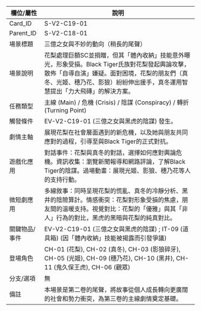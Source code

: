| 欄位/屬性 | 說明 |
|---|---|
| Card_ID | S-V2-C19-01 |
| Parent_ID | S-V2-C18-01 |
| 場景標題 | 三億之女與不妙的動向（稍長的尾聲） |
| 場景說明 | 花梨處理巨額SC並捐贈，但其「體內收納」技能意外曝光，形象受損。Black Tiger氏族對花梨發起輿論攻擊，散佈「自導自演」嫌疑。面對困境，花梨的朋友們（真冬、光姬、穗乃花、影狼）紛紛伸出援手，真冬運用智慧提出「力大飛磚」的解決方案。 |
| 任務類型 | 主線 (Main) / 危機 (Crisis) / 陰謀 (Conspiracy) / 轉折 (Turning Point) |
| 觸發條件 | EV-V2-C19-01 (三億之女與黑虎的陰謀) 發生。 |
| 劇情主軸 | 展現花梨在社會層面遇到的新危機，以及她與朋友共同應對的過程，引導至與Black Tiger的正式對抗。 |
| 遊戲化應用 | 對話事件：花梨與真冬的對話，選擇如何應對輿論危機。資訊收集：瀏覽新聞報導和網路評論，了解Black Tiger的陰謀。過場動畫：展現光姬、影狼、穗乃花等人的支持行動。 |
| 微短劇應用 | 多線敘事：同時呈現花梨的慌亂、真冬的冷靜分析、黑井的陰險算計。情感衝突：花梨對形象受損的焦慮，朋友間的溫暖支持。視覺對比：花梨的「優雅」與其「非人」行為的對比，黑虎的黑暗與花梨的純真對比。 |
| 關鍵物品/事件 | EV-V2-C19-01 (三億之女與黑虎的陰謀) ; IT-09 (道具箱) (因「體內收納」技能被揭露而引發爭議) |
| 登場角色 | CH-01 (花梨), CH-02 (真冬), CH-03 (影狼碎牙), CH-05 (光姬), CH-09 (穗乃花), CH-10 (黑井), CH-11 (鬼久保王虎), CH-06 (觀眾) |
| 分支/選項 | 無 |
| 備註 | 本場景是第二卷的尾聲，將故事從個人成長轉向更廣闊的社會和勢力衝突，為第三卷的主線劇情奠定基礎。 |
